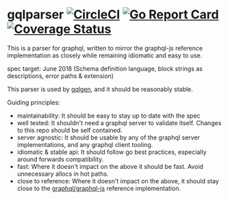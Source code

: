 gqlparser [![CircleCI](https://badgen.net/circleci/github/vektah/gqlparser/master)](https://circleci.com/gh/vektah/gqlparser) [![Go Report Card](https://goreportcard.com/badge/github.com/mertyildiran/gqlparser)](https://goreportcard.com/report/github.com/mertyildiran/gqlparser) [![Coverage Status](https://badgen.net/coveralls/c/github/vektah/gqlparser)](https://coveralls.io/github/vektah/gqlparser?branch=master)
===

This is a parser for graphql, written to mirror the graphql-js reference implementation as closely while remaining idiomatic and easy to use.

spec target: June 2018 (Schema definition language, block strings as descriptions, error paths & extension)

This parser is used by [gqlgen](https://github.com/99designs/gqlgen), and it should be reasonably stable.

Guiding principles:

 - maintainability: It should be easy to stay up to date with the spec
 - well tested: It shouldn't need a graphql server to validate itself. Changes to this repo should be self contained.
 - server agnostic: It should be usable by any of the graphql server implementations, and any graphql client tooling.
 - idiomatic & stable api: It should follow go best practices, especially around forwards compatibility.
 - fast: Where it doesn't impact on the above it should be fast. Avoid unnecessary allocs in hot paths.
 - close to reference: Where it doesn't impact on the above, it should stay close to the [graphql/graphql-js](https://github.com/graphql/graphql-js) reference implementation.
